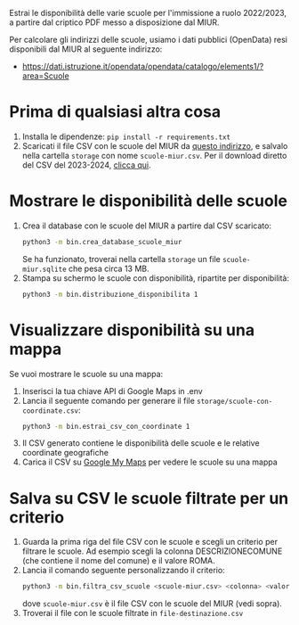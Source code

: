 Estrai le disponibilità delle varie scuole per l'immissione a ruolo 2022/2023, a partire dal criptico PDF messo a disposizione dal MIUR.

Per calcolare gli indirizzi delle scuole, usiamo i dati pubblici (OpenData) resi disponibili dal MIUR al seguente indirizzo:

- https://dati.istruzione.it/opendata/opendata/catalogo/elements1/?area=Scuole

# Prima di qualsiasi altra cosa

1. Installa le dipendenze: `pip install -r requirements.txt`
2. Scaricati il file CSV con le scuole del MIUR da [questo indirizzo](https://dati.istruzione.it/opendata/opendata/catalogo/elements1/?area=Scuole), e salvalo nella cartella `storage` con nome `scuole-miur.csv`.  Per il download diretto del CSV del 2023-2024, [clicca qui](https://dati.istruzione.it/opendata/opendata/catalogo/elements1/SCUANAGRAFESTAT20232420230901.csv).


# Mostrare le disponibilità delle scuole

1. Crea il database con le scuole del MIUR a partire dal CSV scaricato:
   ```bash
   python3 -m bin.crea_database_scuole_miur
   ```
   Se ha funzionato, troverai nella cartella `storage` un file `scuole-miur.sqlite` che pesa circa 13 MB.
2. Stampa su schermo le scuole con disponibilità, ripartite per disponibilità:
   ```bash
   python3 -m bin.distribuzione_disponibilita 1
   ```

# Visualizzare disponibilità su una mappa

Se vuoi mostrare le scuole su una mappa:

1. Inserisci la tua chiave API di Google Maps in .env
2. Lancia il seguente comando per generare il file `storage/scuole-con-coordinate.csv`:
   ```bash
   python3 -m bin.estrai_csv_con_coordinate 1
   ```
3. Il CSV generato contiene le disponibilità delle scuole e le relative coordinate geografiche
4. Carica il CSV su [Google My Maps](https://mymaps.google.com/) per vedere le scuole su una mappa


# Salva su CSV le scuole filtrate per un criterio

1. Guarda la prima riga del file CSV con le scuole e scegli un criterio per filtrare le scuole. Ad esempio scegli la colonna DESCRIZIONECOMUNE (che contiene il nome del comune) e il valore ROMA.
1. Lancia il comando seguente personalizzando il criterio:
   ```bash
   python3 -m bin.filtra_csv_scuole <scuole-miur.csv> <colonna> <valore> <storage/file-destinazione.csv>
   ```
   dove `scuole-miur.csv` è il file CSV con le scuole del MIUR (vedi sopra).
1. Troverai il file con le scuole filtrate in `file-destinazione.csv`